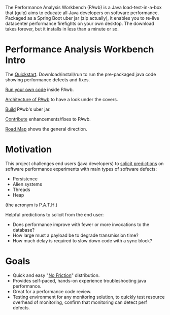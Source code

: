 The Performance Analysis Workbench (PAwb) is a Java load-test-in-a-box that (gulp) aims to educate all Java developers on software performance.
Packaged as a Spring Boot uber jar (zip actually), it enables you to re-live datacenter performance firefights on your own desktop.  The download takes forever, but it installs in less than a minute or so.

# Performance Analysis Workbench Intro


The [Quickstart](https://github.com/eostermueller/performanceAnalysisWorkbench/wiki/Quickstart). Download/install/run to run the pre-packaged java code showing performance defects and fixes.

[Run your own code](https://github.com/eostermueller/performanceAnalysisWorkbench/wiki/Run-Your-Own-Code) inside PAwb.

[Architecture of PAwb](https://github.com/eostermueller/performanceAnalysisWorkbench/wiki/Architecture) to have a look under the covers.

[Build](https://github.com/eostermueller/performanceAnalysisWorkbench/wiki/Build) PAwb's uber jar.

[Contribute](https://github.com/eostermueller/performanceAnalysisWorkbench/wiki/Contributing) enhancements/fixes to PAwb.

[Road Map](https://github.com/eostermueller/performanceAnalysisWorkbench/wiki/Road-Map) shows the general direction.


# Motivation
This project challenges end users (java developers) to [solicit predictions](https://blog.upperlinecode.com/stop-teaching-code-a1039983b39) on software performance experiments with main types of software defects:  
 * Persistence
 * Alien systems
 * Threads
 * Heap

(the acronym is P.A.T.H.)

 Helpful predictions to solicit from the end user:

 * Does performance improve with fewer or more invocations to the database?
 * How large must a payload be to degrade transmission time?
 * How much delay is required to slow down code with a sync block?

# Goals
* Quick and easy "[No Friction](https://github.com/eostermueller/snail4j/wiki/No-Friction-Distribution)" distribution.
* Provides self-paced, hands-on experience troubleshooting java performance.
* Great for a performance code review.
* Testing environment for any monitoring solution, to quickly test resource overhead of monitoring, confirm that monitoring can detect perf defects.

